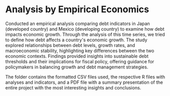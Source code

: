 # Analysis by Empirical Economics
Conducted an empirical analysis comparing debt indicators in Japan (developed country) and Mexico (developing country) to examine how debt impacts economic growth. 
Through the analysis of this time series, we tried to define how debt affects a country's economic growth.
The study explored relationships between debt levels, growth rates, and macroeconomic stability, highlighting key differences between the two economic contexts. 
Findings provided insights into sustainable debt thresholds and their implications for fiscal policy, offering guidance for policymakers in balancing growth and debt management strategies.

The folder contains the formatted CSV files used, the respective R files with analyses and indicators, and a PDF file with a summary presentation of the entire project with the most interesting insights and conclusions.


